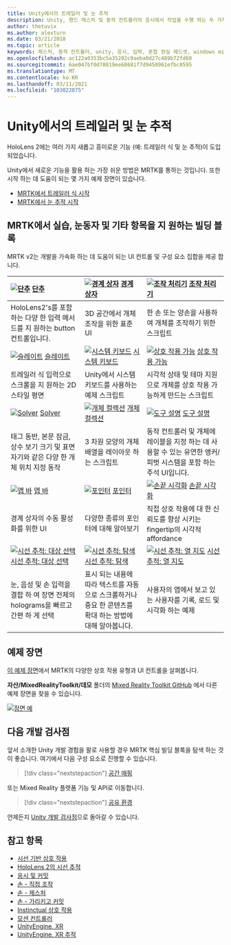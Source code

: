 ```yaml
---
title: Unity에서의 트레일러 및 눈 추적
description: Unity, 핸드 제스처 및 동작 컨트롤러의 응시에서 작업을 수행 하는 두 가지 주요 방법에 대해 알아봅니다.
author: thetuvix
ms.author: alexturn
ms.date: 03/21/2018
ms.topic: article
keywords: 제스처, 동작 컨트롤러, unity, 응시, 입력, 혼합 현실 헤드셋, windows mixed reality 헤드셋, 가상 현실 헤드셋, MRTK, Mixed Reality Toolkit
ms.openlocfilehash: ac122a0353bc5a35202c9aeba0d27c489b72fd68
ms.sourcegitcommit: 6ae047bf0d78819ee68681f7d9450961efbc8595
ms.translationtype: MT
ms.contentlocale: ko-KR
ms.lasthandoff: 03/11/2021
ms.locfileid: "103022875"
---
```

# <a name="articulated-hand-and-eye-tracking-in-unity"></a>Unity에서의 트레일러 및 눈 추적

HoloLens 2에는 여러 가지 새롭고 흥미로운 기능 (예: 트레일러 식 및 눈 추적)이 도입 되었습니다.

Unity에서 새로운 기능을 활용 하는 가장 쉬운 방법은 MRTK를 통하는 것입니다. 또한 시작 하는 데 도움이 되는 몇 가지 예제 장면이 있습니다.

* [MRTK에서 트레일러 식 시작](https://docs.microsoft.com/windows/mixed-reality/mrtk-unity/features/input/hand-tracking.md)
* [MRTK에서 눈 추적 시작](https://docs.microsoft.com/windows/mixed-reality/mrtk-unity/features/eye-tracking/eye-tracking-main.md)

## <a name="building-blocks-supporting-hands-eyes-and-others-in-mrtk"></a>MRTK에서 실습, 눈동자 및 기타 항목을 지 원하는 빌딩 블록 

MRTK v2는 개발을 가속화 하는 데 도움이 되는 UI 컨트롤 및 구성 요소 집합을 제공 합니다.

|  [![단추](images/MRTK_Button_Main.png)](https://docs.microsoft.com/windows/mixed-reality/mrtk-unity/features/ux-building-blocks/button.md) [단추](https://docs.microsoft.com/windows/mixed-reality/mrtk-unity/features/ux-building-blocks/button.md) | [ ![ 경계 상자](images/MRTK_BoundingBox_Main.png)](https://docs.microsoft.com/windows/mixed-reality/mrtk-unity/features/ux-building-blocks/bounding-box.md) [경계 상자](https://docs.microsoft.com/windows/mixed-reality/mrtk-unity/features/ux-building-blocks/bounding-box.md) | [ ![ 조작 처리기](images/MRTK_Manipulation_Main.png)](https://docs.microsoft.com/windows/mixed-reality/mrtk-unity/features/ux-building-blocks/manipulation-handler.md) [조작 처리기](https://docs.microsoft.com/windows/mixed-reality/mrtk-unity/features/ux-building-blocks/manipulation-handler.md) |
|:--- | :--- | :--- |
| HoloLens2's를 포함 하는 다양 한 입력 메서드를 지 원하는 button 컨트롤입니다. | 3D 공간에서 개체 조작을 위한 표준 UI | 한 손 또는 양손을 사용하여 개체를 조작하기 위한 스크립트 |
|  [![슬레이트](images/MRTK_Slate_Main.png)](https://docs.microsoft.com/windows/mixed-reality/mrtk-unity/features/ux-building-blocks/slate.md) [슬레이트](https://docs.microsoft.com/windows/mixed-reality/mrtk-unity/features/ux-building-blocks/slate.md) | [![시스템 키보드](images/MRTK_SystemKeyboard_Main.png)](https://docs.microsoft.com/windows/mixed-reality/mrtk-unity/features/ux-building-blocks/system-keyboard.md) [시스템 키보드](https://docs.microsoft.com/windows/mixed-reality/mrtk-unity/features/ux-building-blocks/system-keyboard.md) | [![상호 작용 가능](images/InteractableExamples.png)](https://docs.microsoft.com/windows/mixed-reality/mrtk-unity/features/ux-building-blocks/interactable.md) [상호 작용 가능](https://docs.microsoft.com/windows/mixed-reality/mrtk-unity/features/ux-building-blocks/interactable.md) |
| 트레일러 식 입력으로 스크롤을 지 원하는 2D 스타일 평면 | Unity에서 시스템 키보드를 사용하는 예제 스크립트  | 시각적 상태 및 테마 지원으로 개체를 상호 작용 가능하게 만드는 스크립트 |
|  [![Solver](images/MRTK_Solver_Main.png)](https://docs.microsoft.com/windows/mixed-reality/mrtk-unity/features/ux-building-blocks/solvers/solver.md) [Solver](https://docs.microsoft.com/windows/mixed-reality/mrtk-unity/features/ux-building-blocks/solvers/solver.md) | [![개체 컬렉션](images/MRTK_ObjectCollection_Main.png)](https://docs.microsoft.com/windows/mixed-reality/mrtk-unity/features/ux-building-blocks/object-collection.md) [개체 컬렉션](https://docs.microsoft.com/windows/mixed-reality/mrtk-unity/features/ux-building-blocks/object-collection.md) | [![도구 설명](images/MRTK_Tooltip_Main.png)](https://docs.microsoft.com/windows/mixed-reality/mrtk-unity/features/ux-building-blocks/tooltip.md) [도구 설명](https://docs.microsoft.com/windows/mixed-reality/mrtk-unity/features/ux-building-blocks/tooltip.md) |
| 태그 동반, 본문 잠금, 상수 보기 크기 및 표면 자기와 같은 다양 한 개체 위치 지정 동작 | 3 차원 모양의 개체 배열을 레이아웃 하는 스크립트 | 동작 컨트롤러 및 개체에 레이블을 지정 하는 데 사용할 수 있는 유연한 앵커/피벗 시스템을 포함 하는 주석 UI입니다. |
|  [![앱 바](images/MRTK_AppBar_Main.png)](https://docs.microsoft.com/windows/mixed-reality/mrtk-unity/features/ux-building-blocks/app-bar.md) [앱 바](https://docs.microsoft.com/windows/mixed-reality/mrtk-unity/features/ux-building-blocks/app-bar.md) | [![포인터](images/MRTK_Pointer_Main.png)](https://docs.microsoft.com/windows/mixed-reality/mrtk-unity/features/input/pointers.md) [포인터](https://docs.microsoft.com/windows/mixed-reality/mrtk-unity/features/input/pointers.md) | [![손끝 시각화](images/MRTK_FingertipVisualization_Main.png)](https://docs.microsoft.com/windows/mixed-reality/mrtk-unity/features/ux-building-blocks/fingertip-visualization.md) [손끝 시각화](https://docs.microsoft.com/windows/mixed-reality/mrtk-unity/features/ux-building-blocks/fingertip-visualization.md) |
| 경계 상자의 수동 활성화를 위한 UI | 다양한 종류의 포인터에 대해 알아보기 | 직접 상호 작용에 대 한 신뢰도를 향상 시키는 fingertip의 시각적 affordance |
|  [![시선 추적: 대상 선택](images/mrtk_et_targetselect.png)](https://docs.microsoft.com/windows/mixed-reality/mrtk-unity/features/eye-tracking/eye-tracking-target-selection.md) [시선 추적: 대상 선택](https://docs.microsoft.com/windows/mixed-reality/mrtk-unity/features/eye-tracking/eye-tracking-target-selection.md) | [![시선 추적: 탐색](images/mrtk_et_navigation.png)](https://docs.microsoft.com/windows/mixed-reality/mrtk-unity/features/eye-tracking/eye-tracking-navigation.md) [시선 추적: 탐색](https://docs.microsoft.com/windows/mixed-reality/mrtk-unity/features/eye-tracking/eye-tracking-navigation.md) | [![시선 추적: 열 지도](images/mrtk_et_heatmaps.png)](https://microsoft.github.io/MixedRealityToolkit-Unity/Documentation/EyeTracking/EyeTracking_Visualization.html) [시선 추적: 열 지도](https://microsoft.github.io/MixedRealityToolkit-Unity/Documentation/EyeTracking/EyeTracking_Visualization.html) |
| 눈, 음성 및 손 입력을 결합 하 여 장면 전체의 holograms을 빠르고 간편 하 게 선택 | 표시 되는 내용에 따라 텍스트를 자동으로 스크롤하거나 중요 한 콘텐츠를 확대 하는 방법에 대해 알아봅니다.| 사용자의 앱에서 보고 있는 사용자를 기록, 로드 및 시각화 하는 예제 |

## <a name="example-scenes"></a>예제 장면

[이 예제 장면](https://microsoft.github.io/MixedRealityToolkit-Unity/Documentation/README_HandInteractionExamples.html)에서 MRTK의 다양한 상호 작용 유형과 UI 컨트롤을 살펴봅니다.

**자산/MixedRealityToolkit/데모** 폴더의 [Mixed Reality Toolkit GitHub](https://github.com/Microsoft/MixedRealityToolkit-Unity) 에서 다른 예제 장면을 찾을 수 있습니다.

[![장면 예](images/MRTK_Examples.png)](https://docs.microsoft.com/windows/mixed-reality/mrtk-unity/features/example-scenes/hand-interaction-examples.md)

## <a name="next-development-checkpoint"></a>다음 개발 검사점

앞서 소개한 Unity 개발 경험을 팔로 사용할 경우 MRTK 핵심 빌딩 블록을 탐색 하는 것이 좋습니다. 여기에서 다음 구성 요소로 진행할 수 있습니다.

> [!div class="nextstepaction"]
> [공간 매핑](spatial-mapping-in-unity.md)

또는 Mixed Reality 플랫폼 기능 및 API로 이동합니다.

> [!div class="nextstepaction"]
> [공유 환경](shared-experiences-in-unity.md)

언제든지 [Unity 개발 검사점](unity-development-overview.md#2-core-building-blocks)으로 돌아갈 수 있습니다.

## <a name="see-also"></a>참고 항목

* [시선 기반 상호 작용](../../design/eye-gaze-interaction.md)
* [HoloLens 2의 시선 추적](../../design/eye-tracking.md)
* [응시 및 커밋](../../design/gaze-and-commit.md)
* [손 - 직접 조작](../../design/direct-manipulation.md)
* [손 - 제스처](../../design/gaze-and-commit.md#composite-gestures)
* [손 - 가리키고 커밋](../../design/point-and-commit.md)
* [Instinctual 상호 작용](../../design/interaction-fundamentals.md)
* [모션 컨트롤러](../../design/motion-controllers.md)
* [UnityEngine. XR](https://docs.unity3d.com/ScriptReference/XR.WSA.Input.InteractionManager.html)
* [UnityEngine. XR 추적](https://docs.unity3d.com/ScriptReference/XR.InputTracking.html)
